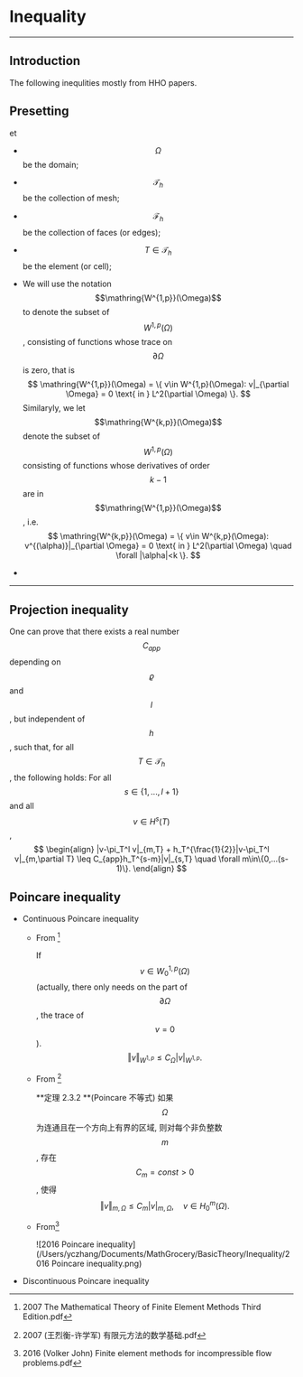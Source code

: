 

# Inequality

---

## Introduction

The following inequlities mostly from HHO papers.



## Presetting

et 

- $$\Omega$$ be the domain;

- $$\mathcal T_h$$ be the collection of mesh;

- $$\mathcal F_h$$ be the collection of faces (or edges);

- $$T\in \mathcal T_h$$ be the element (or cell);

- We will use the notation $$\mathring{W^{1,p}}(\Omega)$$ to denote the subset of $$W^{1,p}(\Omega)$$, consisting of functions whose trace on $$\partial \Omega$$ is zero, that is 
  $$
  \mathring{W^{1,p}}(\Omega) = \{ v\in W^{1,p}(\Omega): v|_{\partial \Omega} = 0 \text{ in } L^2(\partial \Omega) \}.
  $$
  Similaryly, we let $$\mathring{W^{k,p}}(\Omega)$$ denote the subset of $$W^{1,p}(\Omega)$$ consisting of functions whose derivatives of order $$k-1$$ are in $$\mathring{W^{1,p}}(\Omega)$$, i.e.
  $$
  \mathring{W^{k,p}}(\Omega) = \{ v\in W^{k,p}(\Omega): v^{(\alpha)}|_{\partial \Omega} = 0 \text{ in } L^2(\partial \Omega) \quad \forall |\alpha|<k \}.
  $$

- 



---

## Projection inequality

One can prove that there exists a real number $$ C_{app} $$ depending on $$ \varrho $$ and $$ l $$, but independent of $$ h $$, such that, for all  $$T\in\mathcal{T}_h$$ , the following holds: For all $$ s\in\{1,...,l+1\} $$ and all $$ v\in H^s(T) $$, 
$$
\begin{align}
	|v-\pi_T^l v|_{m,T} + h_T^{\frac{1}{2}}|v-\pi_T^l v|_{m,\partial T} \leq C_{app}h_T^{s-m}|v|_{s,T} \quad \forall m\in\{0,...(s-1)\}.
\end{align}
$$


## Poincare inequality

- Continuous Poincare inequality

  - From [^2007_1]

    If $$v\in W_0^{1,p}(\Omega)$$ (actually, there only needs on the part of $$\partial\Omega$$, the trace of $$v = 0$$).
    $$
    \Vert v \Vert_{W^{1,p}} \leq C_\Omega | v |_{W^{1,p}}.
    $$

  - From [^2007_2]

    **定理 2.3.2 **(Poincare 不等式) 如果 $$\Omega$$ 为连通且在一个方向上有界的区域, 则对每个非负整数 $$m$$, 存在 $$C_m=const > 0$$, 使得
    $$
    \Vert v \Vert_{m,\Omega} \leq C_m \vert v \vert_{m,\Omega}, \quad v \in H_0^m(\Omega).
    $$
    

  - From[^2016]

    ![2016 Poincare inequality](/Users/yczhang/Documents/MathGrocery/BasicTheory/Inequality/2016 Poincare inequality.png)

  [^2007_1]: 2007 The Mathematical Theory of Finite Element Methods Third Edition.pdf
  [^2007_2]: 2007 (王烈衡-许学军) 有限元方法的数学基础.pdf
  [^2016]: 2016 (Volker John) Finite element methods for incompressible flow problems.pdf

- Discontinuous Poincare inequality